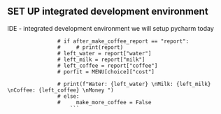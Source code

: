 ## SET UP integrated development environment

IDE - integrated development environment
we will setup pycharm today
```                # after_make_coffee_report = input("want to see report? Type 'report' ").lower()
                # if after_make_coffee_report == "report":
                #     # print(report)
                # left_water = report["water"]
                # left_milk = report["milk"]
                # left_coffee = report["coffee"]
                # porfit = MENU[choice]["cost"]

                # print(f"Water: {left_water} \nMilk: {left_milk} \nCoffee: {left_coffee} \nMoney ")
                # else:
                #     make_more_coffee = False
                    ```